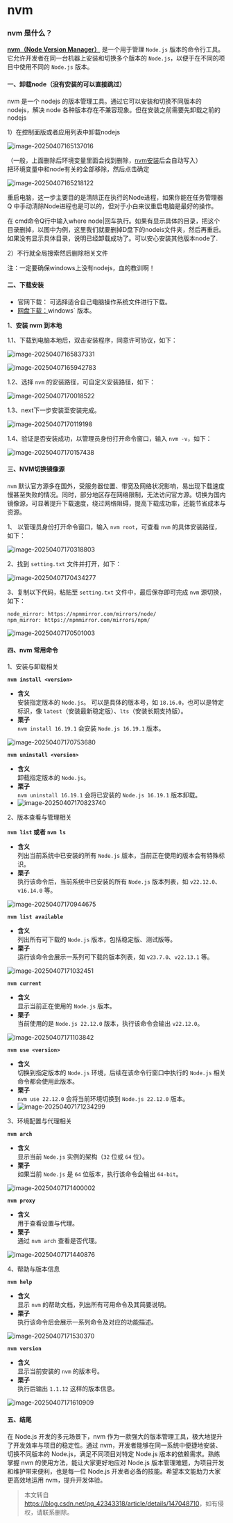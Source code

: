 # nvm

### nvm 是什么？

[**nvm（Node Version Manager）**](https://nvm.uihtm.com/) 是一个用于管理 `Node.js` 版本的命令行工具。它允许开发者在同一台机器上安装和切换多个版本的 `Node.js`，以便于在不同的项目中使用不同的 `Node.js` 版本。

#### 一、卸载node（没有安装的可以直接跳过）

nvm 是一个 nodejs 的版本管理工具。通过它可以安装和切换不同版本的 nodejs，解决 node 各种版本存在不兼容现象。但在安装之前需要先卸载之前的 nodejs

1）在控制面版或者应用列表中卸载nodejs

![image-20250407165137016](https://i-blog.csdnimg.cn/img_convert/ca3d4c88889dd7582a5f752cd07cbf6b.png)

（一般，上面删除后环境变量里面会找到删除，[nvm安装](https://so.csdn.net/so/search?q=nvm%E5%AE%89%E8%A3%85&spm=1001.2101.3001.7020)后会自动写入）  
把环境变量中和node有关的全部移除，然后点击确定

![image-20250407165218122](https://i-blog.csdnimg.cn/img_convert/8f5032851f8f42a4ab495357f7213190.png)

重启电脑，这一步主要目的是清除正在执行的Node进程，如果你能在任务管理器Q 中手动清除Node进程也是可以的，但对于小白来议重启电脑是最好的操作。

在 cmd命令Q行中输入where node|回车执行。如果有显示具体的目录，把这个目录删掉，以图中为例，这里我们就要删掉D盘下的nodeis文件夹，然后再重启。如果没有显示具体目录，说明已经卸载成功了。可以安心安装其他版本node了.

2）不行就全局搜索然后删除相关文件

注：一定要确保windows上没有nodejs，血的教训啊！

#### 二、下载安装

*   官网下载： 可选择适合自己电脑操作系统文件进行下载。
*   [网盘下载：](https://pan.quark.cn/s/23ec9b4f241b)windows\` 版本。

1、**安装 nvm 到本地**

1.1、下载到电脑本地后，双击安装程序，同意许可协议，如下：

![image-20250407165837331](https://i-blog.csdnimg.cn/img_convert/1c8ba189dd3f84609e899cae4b63c7b8.png)

![image-20250407165942783](https://i-blog.csdnimg.cn/img_convert/cafe1c82743c6050166d1e3919df15f3.png)

1.2、选择 `nvm` 的安装路径，可自定义安装路径，如下：

![image-20250407170018522](https://i-blog.csdnimg.cn/img_convert/f216590c507c39c3f6a90a1090a3356d.png)

1.3、next下一步安装至安装完成。

![image-20250407170119198](https://i-blog.csdnimg.cn/img_convert/a80e8e8a3755b406bff365d797ea36a5.png)

1.4、验证是否安装成功，以管理员身份打开命令窗口，输入 `nvm -v`，如下：

![image-20250407170157438](https://i-blog.csdnimg.cn/img_convert/0bdc2ec5ab6eecfba82ebe3cd28d3e5f.png)

#### 三、NVM切换镜像源

`nvm` 默认官方源多在国外，受服务器位置、带宽及网络状况影响，易出现下载速度慢甚至失败的情况。同时，部分地区存在网络限制，无法访问官方源。切换为国内镜像源，可显著提升下载速度，绕过网络阻碍，提高下载成功率，还能节省成本与资源。

1、 以管理员身份打开命令窗口，输入 `nvm root`，可查看 `nvm` 的具体安装路径，如下：

![image-20250407170318803](https://i-blog.csdnimg.cn/img_convert/c8b63d94c58e31dcf5d7d92d808775ac.png)

2、找到 `setting.txt` 文件并打开，如下：

![image-20250407170434277](https://i-blog.csdnimg.cn/img_convert/451b71cbc500ac098833147debc4bfbc.png)

3、复制以下代码，粘贴至 `setting.txt` 文件中，最后保存即可完成 `nvm` 源切换，如下：

```
node_mirror: https://npmmirror.com/mirrors/node/
npm_mirror: https://npmmirror.com/mirrors/npm/
```

![image-20250407170501003](https://i-blog.csdnimg.cn/img_convert/8f7d1f48137b074acd0cf8ef368608fa.png)

#### 四、nvm 常用命令

1、安装与卸载相关

**`nvm install <version>`**

*   **含义**  
    安装指定版本的 `Node.js`。 可以是具体的版本号，如 `18.16.0`，也可以是特定标识，像 `latest`（安装最新稳定版）、`lts`（安装长期支持版）。
*   **栗子**  
    `nvm install 16.19.1` 会安装 `Node.js 16.19.1` 版本。

![image-20250407170753680](https://i-blog.csdnimg.cn/img_convert/cd573c329a6ffc4a9d9c9a8997887fcf.png)

**`nvm uninstall <version>`**

*   **含义**  
    卸载指定版本的 `Node.js`。
*   **栗子**  
    `nvm uninstall 16.19.1` 会将已安装的 `Node.js 16.19.1` 版本卸载。
*   ![image-20250407170823740](https://i-blog.csdnimg.cn/img_convert/80a0ac5e813633fdfb019df51dc3da9a.png)

2、版本查看与管理相关

**`nvm list` 或者 `nvm ls`**

*   **含义**  
    列出当前系统中已安装的所有 `Node.js` 版本，当前正在使用的版本会有特殊标识。
*   **栗子**  
    执行该命令后，当前系统中已安装的所有 `Node.js` 版本列表，如 `v22.12.0`、`v16.14.0` 等。

![image-20250407170944675](https://i-blog.csdnimg.cn/img_convert/49bfeff520978d3ef63048f5a3efe861.png)

**`nvm list available`**

*   **含义**  
    列出所有可下载的 `Node.js` 版本，包括稳定版、测试版等。
*   **栗子**  
    运行该命令会展示一系列可下载的版本列表，如 `v23.7.0`、`v22.13.1` 等。

![image-20250407171032451](https://i-blog.csdnimg.cn/img_convert/fb0a8c99042706a33ec2d2a4eb9d37d3.png)

**`nvm current`**

*   **含义**  
    显示当前正在使用的 `Node.js` 版本。
*   **栗子**  
    当前使用的是 `Node.js 22.12.0` 版本，执行该命令会输出 `v22.12.0`。

![image-20250407171103842](https://i-blog.csdnimg.cn/img_convert/de88884c2aca89229685bdd0405bc716.png)

**`nvm use <version>`**

*   **含义**  
    切换到指定版本的 `Node.js` 环境，后续在该命令行窗口中执行的 `Node.js` 相关命令都会使用此版本。
*   **栗子**  
    `nvm use 22.12.0` 会将当前环境切换到 `Node.js 22.12.0` 版本。
*   ![image-20250407171234299](https://i-blog.csdnimg.cn/img_convert/b5a4829ae76445461a0ee0d7d0caad51.png)

3、环境配置与代理相关

**`nvm arch`**

*   **含义**  
    显示当前 `Node.js` 实例的架构（`32` 位或 `64` 位）。
*   **栗子**  
    如果当前 `Node.js` 是 `64` 位版本，执行该命令会输出 `64-bit`。

![image-20250407171400002](https://i-blog.csdnimg.cn/img_convert/ce7ea6f156b820464c59aca613a819ac.png)

**`nvm proxy`**

*   **含义**  
    用于查看设置与代理。
*   **栗子**  
    通过 `nvm arch` 查看是否代理。

![image-20250407171440876](https://i-blog.csdnimg.cn/img_convert/efa7ec6624c54d7fd954f6c37b0f0765.png)

4、帮助与版本信息

**`nvm help`**

*   **含义**  
    显示 `nvm` 的帮助文档，列出所有可用命令及其简要说明。
*   **栗子**  
    执行该命令后会展示一系列命令及对应的功能描述。

![image-20250407171530370](https://i-blog.csdnimg.cn/img_convert/832d8ca99746cdc1a09f407ac3045bfb.png)

**`nvm version`**

*   **含义**  
    显示当前安装的 `nvm` 的版本号。
*   **栗子**  
    执行后输出 `1.1.12` 这样的版本信息。

![image-20250407171610909](https://i-blog.csdnimg.cn/img_convert/588d8e82df276ffaf8564764512f0b49.png)

#### 五、结尾

在 Node.js 开发的多元场景下，nvm 作为一款强大的版本管理工具，极大地提升了开发效率与项目的稳定性。通过 nvm，开发者能够在同一系统中便捷地安装、切换不同版本的 Node.js，满足不同项目对特定 Node.js 版本的依赖需求。熟练掌握 nvm 的使用方法，能让大家更好地应对 Node.js 版本管理难题，为项目开发和维护带来便利，也是每一位 Node.js 开发者必备的技能。希望本文能助力大家更高效地运用 nvm，提升开发体验。

> 本文转自 <https://blog.csdn.net/qq_42343318/article/details/147048710>，如有侵权，请联系删除。